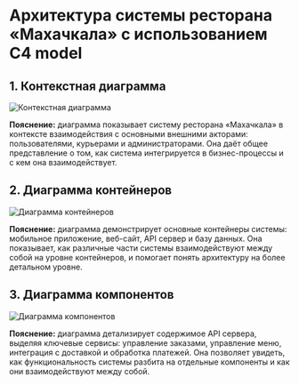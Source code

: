 # Архитектура системы ресторана «Махачкала» с использованием C4 model

## 1. Контекстная диаграмма

![Контекстная диаграмма](c4_model/context_diagram.puml)

**Пояснение:** диаграмма показывает систему ресторана «Махачкала» в контексте взаимодействия с основными внешними акторами: пользователями, курьерами и администраторами. Она даёт общее представление о том, как система интегрируется в бизнес-процессы и с кем она взаимодействует.

## 2. Диаграмма контейнеров

![Диаграмма контейнеров](c4_model/container_diagram.puml)

**Пояснение:** диаграмма демонстрирует основные контейнеры системы: мобильное приложение, веб-сайт, API сервер и базу данных. Она показывает, как различные части системы взаимодействуют между собой на уровне контейнеров, и помогает понять архитектуру на более детальном уровне.

## 3. Диаграмма компонентов

![Диаграмма компонентов](c4_model/component_diagram.puml)

**Пояснение:** диаграмма детализирует содержимое API сервера, выделяя ключевые сервисы: управление заказами, управление меню, интеграция с доставкой и обработка платежей. Она позволяет увидеть, как функциональность системы разбита на отдельные компоненты и как они взаимодействуют между собой.